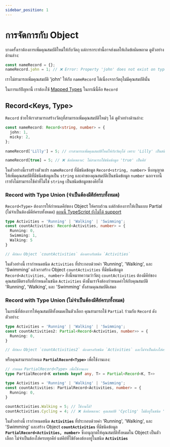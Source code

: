 ```yaml
---
sidebar_position: 1
---
```


# การจัดการกับ Object

บางครั้งเราต้องการเพิ่มคุณสมบัติใหม่ให้กับวัตถุ แต่การกระทำนี้อาจส่งผลให้เกิดข้อผิดพลาด ดูตัวอย่างด้านล่าง:

```ts
const nameRecord = {};
nameRecord.john = 1; // ❌ Error: Property 'john' does not exist on type '{}'.
```

เราไม่สามารถเพิ่มคุณสมบัติ 'john' ให้กับ `nameRecord` ได้เนื่องจากวัตถุไม่มีคุณสมบัตินั้น

ในการแก้ปัญหานี้ เราต้องใช้ [Mapped Types](/docs/basic/mapped-types) ในกรณีนี้คือ `Record`

## Record<Keys, Type>

`Record` ช่วยให้เราสามารถสร้างวัตถุที่สามารถเพิ่มคุณสมบัติใหม่ๆ ได้ ดูตัวอย่างด้านล่าง:

```typescript
const nameRecord: Record<string, number> = {
  john: 1,
  micky: 2,
};
 
nameRecord['Lilly'] = 5; // เราสามารถเพิ่มคุณสมบัติใหม่ให้กับวัตถุได้ เพราะ 'Lilly' เป็นชนิดข้อมูล string

nameRecord[true] = 5; // ❌ ข้อผิดพลาด: ไม่สามารถใช้ชนิดข้อมูล 'true' เป็นคีย์
```

ในตัวอย่างนี้เราสร้างตัวแปร `nameRecord` ที่มีชนิดข้อมูล `Record<string, number>` ซึ่งอนุญาตให้เพิ่มคุณสมบัติที่มีชนิดข้อมูลเป็น `string` และค่าของคุณสมบัติเป็นชนิดข้อมูล `number` นอกจากนี้เรายังไม่สามารถใช้ค่าที่ไม่ใช่ `string` เป็นชนิดข้อมูลของคีย์ได้

### Record with Type Union (จำเป็นต้องมีคีย์ครบทั้งหมด)

`Record<Type>` ต้องการให้กำหนดคีย์ของ Object ให้ครบถ้วน แต่ถ้าต้องการให้เป็นแบบ Partial (ไม่จำเป็นต้องมีคีย์ครบทั้งหมด) [ตอนนี้ TypeScript ยังไม่ได้ support](https://github.com/microsoft/TypeScript/issues/43918)

```typescript
type Activities = 'Running' | 'Walking' | 'Swimming';
const countActivities: Record<Activities, number> = {
  Running: 0,
  Swimming: 1,
  Walking: 5
}

// คีย์ของ Object `countActivities` ต้องตรงกับชนิด `Activities`
```

ในตัวอย่างนี้ เรากำหนดชนิด `Activities`
ที่ประกอบด้วยค่า 'Running', 'Walking', และ 'Swimming' แล้วเราสร้าง Object `countActivities`
ที่มีชนิดข้อมูล `Record<Activities, number>`
สิ่งนี้หมายความว่าวัตถุ `countActivities`
ต้องมีคีย์ของคุณสมบัติตรงกับที่กำหนดในชนิด `Activities`
ดังนั้นเราจึงต้องกำหนดค่าให้กับคุณสมบัติ 'Running', 'Walking', และ 'Swimming' ทั้งสามคุณสมบัติเสมอ

### Record with Type Union  (ไม่จำเป็นต้องมีคีย์ครบทั้งหมด)

ในกรณีที่ต้องการให้คุณสมบัติทั้งหมดเป็นตัวเลือก คุณสามารถใช้ `Partial` ร่วมกับ `Record` ดังตัวอย่าง:

```ts
type Activities = 'Running' | 'Walking' | 'Swimming';
const countActivities2: Partial<Record<Activities, number>> = {
  Running: 0,
}

// คีย์ของ Object `countActivities2` ต้องตรงกับชนิด `Activities` และไม่จำเป็นต้องใส่ครบ
```

หรือคุณสามารถกำหนด **`PartialRecord<Type>`** เพื่อใช้งานเอง:

```typescript
// กำหนด PartialRecord<Type> เพื่อใช้งานเอง
type PartialRecord<K extends keyof any, T> = Partial<Record<K, T>>

type Activities = 'Running' | 'Walking' | 'Swimming';
const countActivities: PartialRecord<Activities, number> = {
  Running: 0,
}
 
countActivities.Walking = 5; // ใช้งานได้!
countActivities.Cycling = 4; // ❌ ข้อผิดพลาด: คุณสมบัติ 'Cycling' ไม่มีอยู่ในชนิด 'Partial<Record<Activities, number>>'
```

ในตัวอย่างนี้ เรากำหนดชนิด **`Activities`** ที่ประกอบด้วยค่า 'Running', 'Walking', และ 'Swimming' และสร้าง Object **`countActivities`** ที่มีชนิดข้อมูล **`PartialRecord<Activities, number>`** ซึ่งอนุญาตให้คุณสมบัติทั้งหมดใน Object เป็นตัวเลือก ไม่จำเป็นต้องใส่ครบทุกคีย์ แต่คีย์ที่ใช้ยังคงต้องอยู่ในชนิด **`Activities`**
